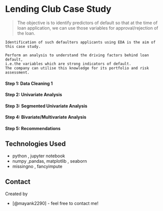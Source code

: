 # Lending Club Case Study
> The objective is to identify predictors of default so that at the time of loan application, we can use those variables for approval/rejection of the loan.

```
Identification of such defaulters applicants using EDA is the aim of this case study.   

Perform an analysis to understand the driving factors behind loan default,
i.e.the variables which are strong indicators of default.  
The company can utilise this knowledge for its portfolio and risk assessment.

```
#### Step 1: Data Cleaning 1  
#### Step 2: Univariate Analysis
#### Step 3: Segmented Univariate Analysis
#### Step 4: Bivariate/Multivariate Analysis
#### Step 5: Recommendations

## Technologies Used
- python , jupyter notebook
- numpy ,pandas, matplotlib , seaborn
- missingno , fancyimpute

<!-- As the libraries versions keep on changing, it is recommended to mention the version of library used in this project -->


## Contact
Created by
- [@mayank2290] - feel free to contact me!


<!-- Optional -->
<!-- ## License -->
<!-- This project is open source and available under the [... License](). -->

<!-- You don't have to include all sections - just the one's relevant to your project -->
